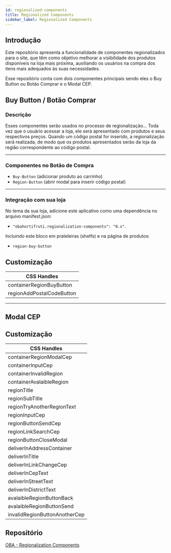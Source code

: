 ```yaml
---
id: regionalized-components
title: Regionalized Components
sidebar_label: Regionalized Components
---
```


## Introdução

Este repositório apresenta a funcionalidade de componentes regionalizados para o site, que têm como objetivo melhorar a visibilidade dos produtos disponíveis na loja mais próxima, auxiliando os usuários na compra dos itens mais adequados às suas necessidades.

Esse repositório conta com dois componentes principais sendo eles o Buy Button ou Botão Comprar e o Modal CEP.

## Buy Button / Botão Comprar

### Descrição
Esses componentes serão usados no processo de regionalização...
Toda vez que o usuário acessar a loja, ele será apresentado com produtos e seus respectivos preços. Quando um código postal for inserido, a regionalização será realizada, de modo que os produtos apresentados serão da loja da região correspondente ao código postal.
___ 
### Componentes no Botão de Compra
- `Buy-Button` (adicionar produto ao carrinho)
- `Region-Button` (abrir modal para inserir código postal)
___
### Integração com sua loja

No tema da sua loja, adicione este aplicativo como uma dependência no arquivo manifest.json:
- `"obahortifruti.regionalization-components": "0.x"`.



Incluindo este bloco em prateleiras (shelfs) e na página de produtos:
- `region-buy-button`

## Customização

| CSS Handles                     |
| ------------------------------- |
| containerRegionBuyButton        |
| regionAddPostalCodeButton       |
___

## Modal CEP

## Customização

| CSS Handles                     |
| ------------------------------- |
| containerRegionModalCep         |
| containerInputCep               |
| containerInvalidRegion          |
| containerAvalaibleRegion        |
| regionTitle                     |
| regionSubTitle                  |
| regionTryAnotherRegionText      |
| regionInputCep                  |
| regionButtonSendCep             |
| regionLinkSearchCep             |
| regionButtonCloseModal          |
| deliverInAddressContainer       |
| deliverInTitle                  |
| deliverInLinkChangeCep          |
| deliverInCepText                |
| deliverInStreetText             |
| deliverInDistrictText           |
| avalaibleRegionButtonBack       |
| avalaibleRegionButtonSend       |
| invalidRegionButtonAnotherCep   |


## Repositório

[OBA - Regionalization Components](https://github.com/ObaHortifrutiDeveloper/oba.regionalization-components)
